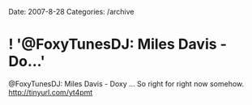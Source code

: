 Date: 2007-8-28
Categories: /archive

# ! '@FoxyTunesDJ: Miles Davis - Do…'

@FoxyTunesDJ: Miles Davis - Doxy ... So right for right now somehow. http://tinyurl.com/yt4pmt
